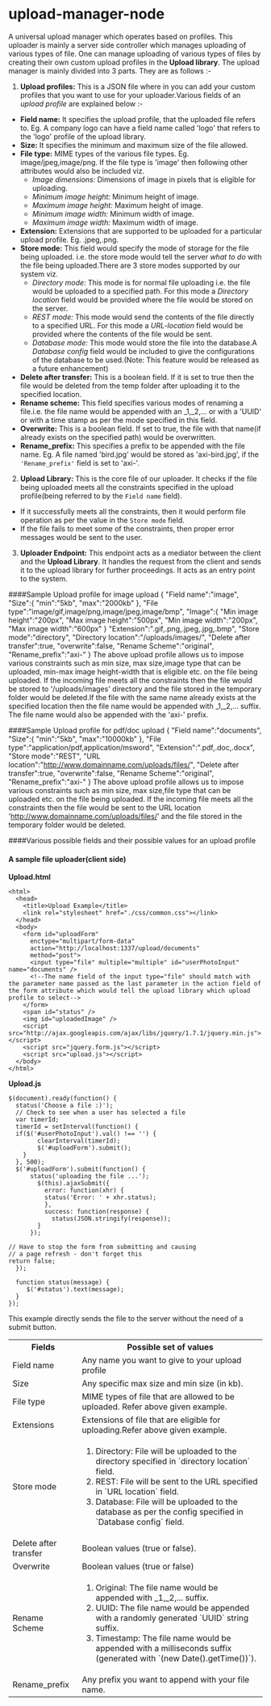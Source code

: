 upload-manager-node
===================

A universal upload manager which operates based on profiles. This uploader is mainly a server side controller which manages uploading of various types of file. One can manage uploading of various types of files by creating their own custom upload profiles in the **Upload library**. The upload manager is mainly divided into 3 parts. They are as follows :-

1. **Upload profiles:** This is a JSON file where in you can add your custom profiles that you want to use for your uploader.Various fields of an *upload profile* are explained below :-
  * **Field name:** It specifies the upload profile, that the uploaded file refers to. Eg. A company logo can have a field name called 'logo' that refers to the 'logo' profile of the upload library.
  * **Size:** It specifies the minimum and maximum size of the file allowed.
  * **File type:** MIME types of the various file types. Eg. image/jpeg,image/png. If the file type is 'image' then following other attributes would also be included viz.
    * *Image dimensions:* Dimensions of image in pixels that is eligible for uploading.
    * *Minimum image height:* Minimum height of image.
    * *Maximum image height:* Maximum height of image.
    * *Minimum image width:* Minimum width of image.
    * *Maximum image width:* Maximum width of image.
  * **Extension:** Extensions that are supported to be uploaded for a particular upload profile. Eg. .jpeg,.png.
  * **Store mode:** This field would specify the mode of storage for the file being uploaded. i.e. the store mode would tell the server *what to do* with the file being uploaded.There are 3 store modes supported by our system viz.
    * *Directory mode:* This mode is for normal file uploading i.e. the file would be uploaded to a specified path. For this mode a *Directory location* field would be provided where the file would be stored on the server.
    * *REST mode:* This mode would send the contents of the file directly to a specified URL. For this mode a *URL-location* field would be provided where the contents of the file would be sent.
    * *Database mode:* This mode would store the file into the database.A *Database config* field would be included to give the configurations of the database to be used.(Note: This feature would be released as a future enhancement)
  * **Delete after transfer:** This is a boolean field. If it is set to true then the file would be deleted from the temp folder after uploading it to the specified location.
  * **Rename scheme:** This field specifies various modes of renaming a file.i.e. the file name would be appended with an _1,_2,... or with a 'UUID' or with a time stamp as per the mode specified in this field.
  * **Overwrite:** This is a boolean field. If set to true, the file with that name(if already exists on the specified path) would be overwritten.
  * **Rename_prefix:** This specifies a prefix to be appended with the file name. Eg. A file named 'bird.jpg' would be stored as 'axi-bird.jpg', if the `'Rename_prefix'` field is set to 'axi-'.

2. **Upload Library:** This is the core file of our uploader. It checks if the file being uploaded meets all the constraints specified in the upload profile(being referred to by the `Field name` field).
  * If it successfully meets all the constraints, then it would perform file operation as per the value in the `Store mode` field.
  * If the file fails to meet some of the constraints, then proper error messages would be sent to the user.
3. **Uploader Endpoint:** This endpoint acts as a mediator between the client and the **Upload Library**. It handles the request from the client and sends it to the upload library for further proceedings. It acts as an entry point to the system.

####Sample Upload profile for image upload
    {
    "Field name":"image",
    "Size":{
             "min":"5kb",
             "max":"2000kb"
           },
    "File type":"image/gif,image/png,image/jpeg,image/bmp",
    "Image":{
              "Min image height":"200px",
              "Max image height":"500px",
              "Min image width":"200px",
              "Max image width":"600px"
            }
    "Extension":".gif,.png,.jpeg,.jpg,.bmp",
    "Store mode":"directory",
    "Directory location":"/uploads/images/",
    "Delete after transfer":true,
    "overwrite":false,
    "Rename Scheme":"original",
    "Rename_prefix":"axi-"
    }
The above upload profile allows us to impose various constraints such as min size, max size,image type that can be uploaded, min-max image height-width that is eligible etc. on the file being uploaded. If the incoming file meets all the constraints then the file would be stored to '/uploads/images' directory and the file stored in the temporary folder would be deleted.If the file with the same name already exists at the specified location then the file name would be appended with _1,_2,... suffix. The file name would also be appended with the 'axi-' prefix.

####Sample Upload profile for pdf/doc upload
    {
    "Field name":"documents",
    "Size":{
             "min":"5kb",
             "max":"10000kb"
           },
    "File type":"application/pdf,application/msword",
    "Extension":".pdf,.doc,.docx",
    "Store mode":"REST",
    "URL location":"http://www.domainname.com/uploads/files/",
    "Delete after transfer":true,
    "overwrite":false,
    "Rename Scheme":"original",
    "Rename_prefix":"axi-"
    }
The above upload profile allows us to impose various constraints such as min size, max size,file type that can be uploaded etc. on the file being uploaded. If the incoming file meets all the constraints then the file would be sent to the URL location 'http://www.domainname.com/uploads/files/' and the file stored in the temporary folder would be deleted.

####Various possible fields and their possible values for an upload profile

 <table>
  <tr>
   <th>
   Fields
   </th>
   <th>
   Possible set of values
   </th>
  </tr>
  <tr>
   <td>
   Field name
   </td>
   <td>
   Any name you want to give to your upload profile
   </td>
  </tr>
  <tr>
   <td>
   Size
   </td>
   <td>
Any specific max size and min size (in kb).
   </td>
  </tr>
  <tr>
   <td>
   File type
   </td>
   <td>
   MIME types of file that are allowed to be uploaded. Refer above given example.
   </td>
  </tr>
  <tr>
   <td>
   Extensions
   </td>
   <td>
   Extensions of file that are eligible for uploading.Refer above given example.
   </td>
  </tr>
  <tr>
   <td>
Store mode
   </td>
   <td>
   <ol>
   <li>Directory: File will be uploaded to the directory specified in `directory location` field.
   </li>
   <li>REST: File will be sent to the URL specified in `URL location` field.
   </li>
   <li>Database: File will be uploaded to the database as per the config specified in `Database config` field.
   </li>
   </ol>
   </td>
  </tr>
  <tr>
 <td>
 Delete after transfer
 </td>
 <td>
 Boolean values (true or false).
 </td>
</tr>
 <tr>
 <td>
 Overwrite
 </td>
 <td>
 Boolean values (true or false)
 </td>
</tr>
 <tr>
 <td>
 Rename Scheme
 </td>
 <td>
 <ol>
 <li>Original: The file name would be appended with _1,_2,... suffix.
 </li>
 <li>UUID: The file name would be appended with  a randomly generated `UUID` string suffix.
 </li>
 <li>Timestamp: The file name would be appended with a milliseconds suffix (generated with `(new Date().getTime())`).
 </li>
 </ol>
 </td>
</tr>
 <tr>
 <td>
 Rename_prefix
 </td>
 <td>
 Any prefix you want to append with your file name.
 </td>
</tr>

#### A sample file uploader(client side)
**Upload.html**

    <html>
      <head>
        <title>Upload Example</title>
        <link rel="stylesheet" href="./css/common.css"></link>
      </head>
      <body>
        <form id="uploadForm"
          enctype="multipart/form-data"
          action="http://localhost:1337/upload/documents"
          method="post">
          <input type="file" multiple="multiple" id="userPhotoInput" name="documents" />
          <!--The name field of the input type="file" should match with the parameter name passed as the last parameter in the action field of the form attribute which would tell the upload library which upload profile to select-->
        </form>
        <span id="status" />
        <img id="uploadedImage" />
        <script src="http://ajax.googleapis.com/ajax/libs/jquery/1.7.1/jquery.min.js"></script>
        <script src="jquery.form.js"></script>
        <script src="upload.js"></script>
      </body>
    </html>

**Upload.js**

    $(document).ready(function() {
      status('Choose a file :)');
      // Check to see when a user has selected a file
      var timerId;
      timerId = setInterval(function() {
	  if($('#userPhotoInput').val() !== '') {
            clearInterval(timerId);
            $('#uploadForm').submit();
        }
      }, 500);
      $('#uploadForm').submit(function() {
          status('uploading the file ...');
            $(this).ajaxSubmit({
              error: function(xhr) {
  		      status('Error: ' + xhr.status);
              },
              success: function(response) {
                status(JSON.stringify(response));
  		    }
  	      });

  	// Have to stop the form from submitting and causing
  	// a page refresh - don't forget this
  	return false;
      });

      function status(message) {
  	     $('#status').text(message);
      }
    });
This example directly sends the file to the server without the need of a submit button.

